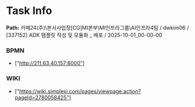 # Task Info

**Path:** 카페24(주)\본사사업장\[CG]MI본부\MI인프라그룹\AI인프라4팀 / dwkim06 / [337152] ADK 템플릿 작성 및 모듈화 _ 배포 / 2025-10-01_00-00-00

### BPMN
- ["http://211.63.40.157:8000"]

### WIKI
- ["https://wiki.simplexi.com/pages/viewpage.action?pageId=2780058425"]

